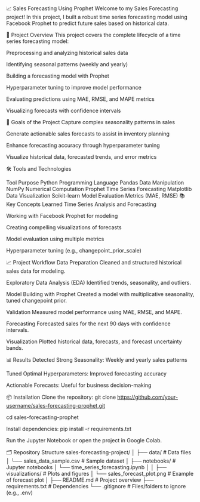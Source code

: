 📈 Sales Forecasting Using Prophet
Welcome to my Sales Forecasting project!
In this project, I built a robust time series forecasting model using Facebook Prophet to predict future sales based on historical data.

🚀 Project Overview
This project covers the complete lifecycle of a time series forecasting model:

Preprocessing and analyzing historical sales data

Identifying seasonal patterns (weekly and yearly)

Building a forecasting model with Prophet

Hyperparameter tuning to improve model performance

Evaluating predictions using MAE, RMSE, and MAPE metrics

Visualizing forecasts with confidence intervals

🎯 Goals of the Project
Capture complex seasonality patterns in sales

Generate actionable sales forecasts to assist in inventory planning

Enhance forecasting accuracy through hyperparameter tuning

Visualize historical data, forecasted trends, and error metrics

🛠️ Tools and Technologies

Tool	Purpose
Python	Programming Language
Pandas	Data Manipulation
NumPy	Numerical Computation
Prophet	Time Series Forecasting
Matplotlib	Data Visualization
Scikit-learn	Model Evaluation Metrics (MAE, RMSE)
📚 Key Concepts Learned
Time Series Analysis and Forecasting

Working with Facebook Prophet for modeling

Creating compelling visualizations of forecasts

Model evaluation using multiple metrics

Hyperparameter tuning (e.g., changepoint_prior_scale)

📈 Project Workflow
Data Preparation
Cleaned and structured historical sales data for modeling.

Exploratory Data Analysis (EDA)
Identified trends, seasonality, and outliers.

Model Building with Prophet
Created a model with multiplicative seasonality, tuned changepoint prior.

Validation
Measured model performance using MAE, RMSE, and MAPE.

Forecasting
Forecasted sales for the next 90 days with confidence intervals.

Visualization
Plotted historical data, forecasts, and forecast uncertainty bands.

📊 Results
Detected Strong Seasonality: Weekly and yearly sales patterns

Tuned Optimal Hyperparameters: Improved forecasting accuracy

Actionable Forecasts: Useful for business decision-making

📦 Installation
Clone the repository:
git clone https://github.com/your-username/sales-forecasting-prophet.git

cd sales-forecasting-prophet

Install dependencies:
pip install -r requirements.txt

Run the Jupyter Notebook or open the project in Google Colab.

🗂️ Repository Structure
sales-forecasting-project/
│
├── data/                           # Data files
│   └── sales_data_sample.csv       # Sample dataset
│
├── notebooks/                      # Jupyter notebooks
│   └── time_series_forecasting.ipynb
│
│
├── visualizations/                 # Plots and figures
│   └── sales_forecast_plot.png     # Example of forecast plot
│
├── README.md                       # Project overview
├── requirements.txt                # Dependencies
└── .gitignore                      # Files/folders to ignore (e.g., .env)
